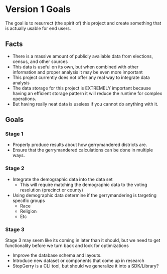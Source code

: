 # Version 1 Goals

The goal is to resurrect (the spirit of) this project and create something that is actually usable for end users.

## Facts

* There is a massive amount of publicly available data from elections, census, and other sources
* This data is useful on its own, but when combined with other information and proper analysis it may be even more important
* This project currently does not offer any real way to integrate data analysis
* The data storage for this project is EXTREMELY important because having an efficient storage pattern it will reduce the runtime for complex operations.
* But having really neat data is useless if you cannot do anything with it.

## Goals

### Stage 1

* Properly produce results about how gerrymandered districts are.
* Ensure that the gerrymandered calculations can be done in multiple ways.

### Stage 2

* Integrate the demographic data into the data set
  * This will require matching the demographic data to the voting resolution (precinct or county)
* Using demographic data determine if the gerrymandering is targeting specific groups
  * Race
  * Religion
  * Etc

### Stage 3

Stage 3 may seem like its coming in later than it should, but we need to get functionality
before we turn back and look for optimizations

* Improve the database schema and layouts.
* Introduce new dataset or components that come up in research
* StopGerry is a CLI tool, but should we generalize it into a SDK/Library? 